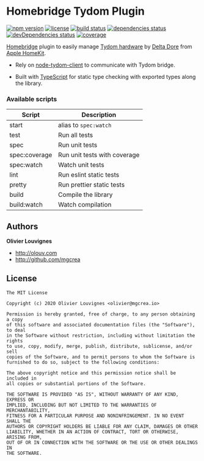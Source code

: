 # Homebridge Tydom Plugin

[![npm version](https://img.shields.io/npm/v/homebridge-tydom.svg)](https://github.com/mgcrea/homebridge-tydom/releases)
[![license](https://img.shields.io/github/license/mgcrea/homebridge-tydom.svg?style=flat)](https://tldrlegal.com/license/mit-license)
[![build status](https://travis-ci.com/mgcrea/homebridge-tydom.svg?branch=master)](https://travis-ci.com/mgcrea/homebridge-tydom)
[![dependencies status](https://david-dm.org/mgcrea/homebridge-tydom/status.svg)](https://david-dm.org/mgcrea/homebridge-tydom)
[![devDependencies status](https://david-dm.org/mgcrea/homebridge-tydom/dev-status.svg)](https://david-dm.org/mgcrea/homebridge-tydom?type=dev)
[![coverage](https://codecov.io/gh/mgcrea/homebridge-tydom/branch/master/graph/badge.svg)](https://codecov.io/gh/mgcrea/homebridge-tydom)

[Homebridge](https://homebridge.io/) plugin to easily manage [Tydom hardware](https://www.deltadore.fr/domotique/pilotage-maison-connectee/box-domotique/tydom-2-0-ref-6414118) by [Delta Dore](https://www.deltadore.fr/) from [Apple HomeKit](https://www.apple.com/ios/home/).

- Rely on [node-tydom-client](https://github.com/mgcrea/node-tydom-client) to communicate with Tydom bridge.

- Built with [TypeScript](https://www.typescriptlang.org/) for static type checking with exported types along the library.

### Available scripts

| **Script**    | **Description**              |
| ------------- | ---------------------------- |
| start         | alias to `spec:watch`        |
| test          | Run all tests                |
| spec          | Run unit tests               |
| spec:coverage | Run unit tests with coverage |
| spec:watch    | Watch unit tests             |
| lint          | Run eslint static tests      |
| pretty        | Run prettier static tests    |
| build         | Compile the library          |
| build:watch   | Watch compilation            |

## Authors

**Olivier Louvignes**

- http://olouv.com
- http://github.com/mgcrea

## License

```
The MIT License

Copyright (c) 2020 Olivier Louvignes <olivier@mgcrea.io>

Permission is hereby granted, free of charge, to any person obtaining a copy
of this software and associated documentation files (the "Software"), to deal
in the Software without restriction, including without limitation the rights
to use, copy, modify, merge, publish, distribute, sublicense, and/or sell
copies of the Software, and to permit persons to whom the Software is
furnished to do so, subject to the following conditions:

The above copyright notice and this permission notice shall be included in
all copies or substantial portions of the Software.

THE SOFTWARE IS PROVIDED "AS IS", WITHOUT WARRANTY OF ANY KIND, EXPRESS OR
IMPLIED, INCLUDING BUT NOT LIMITED TO THE WARRANTIES OF MERCHANTABILITY,
FITNESS FOR A PARTICULAR PURPOSE AND NONINFRINGEMENT. IN NO EVENT SHALL THE
AUTHORS OR COPYRIGHT HOLDERS BE LIABLE FOR ANY CLAIM, DAMAGES OR OTHER
LIABILITY, WHETHER IN AN ACTION OF CONTRACT, TORT OR OTHERWISE, ARISING FROM,
OUT OF OR IN CONNECTION WITH THE SOFTWARE OR THE USE OR OTHER DEALINGS IN
THE SOFTWARE.
```
